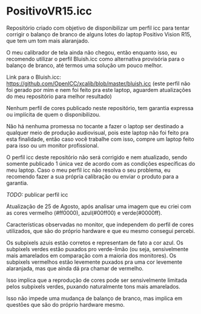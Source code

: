 # PositivoVR15.icc
Repositório criado com objetivo de disponibilizar um perfil icc para tentar corrigir o balanço de branco de alguns lotes do laptop Positivo Vision R15, que tem um tom mais alaranjado.

O meu calibrador de tela ainda não chegou, então enquanto isso, eu recomendo utilizar o perfil Bluish.icc como alternativa provisória para o balanço de branco, até termos uma solução um pouco melhor.

Link para o Bluish.icc:
https://github.com/OpenICC/xcalib/blob/master/bluish.icc (este perfil não foi gerado por mim e nem foi feito pra este laptop, aguardem atualizações do meu repositório para melhor resultado)

Nenhum perfil de cores publicado neste repositório, tem garantia expressa ou implícita de quem o disponibilizou.

Não há nenhuma promessa no tocante a fazer o laptop ser destinado a qualquer meio de produção audiovisual, pois este laptop não foi feito pra esta finalidade, então caso você trabalhe com isso, compre um laptop feito para isso ou um monitor profissional.

O perfil icc deste repositório não será corrigido e nem atualizado, sendo somente publicado 1 única vez de acordo com as condições específicas do meu laptop. Caso o meu perfil icc não resolva o seu problema, eu recomendo fazer a sua própria calibração ou enviar o produto para a garantia.

*TODO:*
publicar perfil icc


Atualização de 25 de Agosto, após analisar uma imagem que eu criei com as cores vermelho (#ff0000), azul(#00ff00) e verde(#0000ff).

Características observadas no monitor, que independem do perfil de cores utilizados, que são do próprio hardware e que eu mesmo consegui percebi.

  Os subpixels azuis estão corretos e representam de fato a cor azul.
  Os subpixels verdes estão puxados pro verde-limão (ou seja, sensivelmente mais amarelados em comparação com a maioria dos monitores).
  Os subpixels vermelhos estão levemente puxados pra uma cor levemente alaranjada, mas que ainda dá pra chamar de vermelho.

Isso implica que a reprodução de cores pode ser sensivelmente limitada pelos subpixels verdes, puxando naturalmente tons mais amarelados.

Isso não impede uma mudança de balanço de branco, mas implica em questões que são do próprio hardware mesmo.
